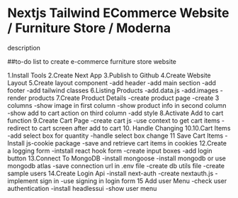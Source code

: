 # Nextjs Tailwind ECommerce Website / Furniture Store / Moderna

description

##to-do list to create e-commerce furniture store website

1.Install Tools
2.Create Next App
3.Publish to Github
4.Create Website Layout
5.Create layout component
-add header
-add main section
-add footer
-add tailwind classes
6.Listing Products
-add.data.js
-add.images
-render products
7.Create Product Details
-create product page
-create 3 columns
-show image in first column
-show product info in second column
-show add to cart action on third column
-add style
8.Activate Add to cart function
9.Create Cart Page
-create cart js
-use context to get cart items
-redirect to cart screen after add to cart 10. Handle Changing 10.10.Cart Items
-add select box for quantity
-handle select box change
11 Save Cart Items
-Install js-cookie package
-save and retrieve cart items in cookies
12.Create a logging form
-intstall react hook form
-create input boxes
-add login button
13.Connect To MongoDB
-install mongoose
-install mongodb or use mongodb atlas
-save connection url in .env file
-create db utils file
-create sample users
14.Create Login Api
-install next-auth
-create nextauth.js
-implement sign in
-use signing in login form
15 Add user Menu
-check user authentication
-install headlessui
-show user menu
